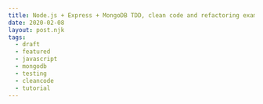 ```yaml
---
title: Node.js + Express + MongoDB TDD, clean code and refactoring example
date: 2020-02-08
layout: post.njk
tags:
  - draft
  - featured
  - javascript
  - mongodb
  - testing
  - cleancode
  - tutorial
---
```


